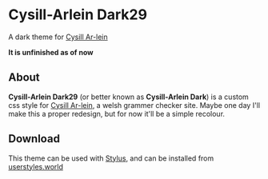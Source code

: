 # Cysill-Arlein Dark29
A dark theme for [Cysill Ar-lein](https://www.cysgliad.com/cysill/arlein/)

**It is unfinished as of now**

## About
**Cysill-Arlein Dark29** (or better known as **Cysill-Arlein Dark**) is a custom css style for [Cysill Ar-lein](https://www.cysgliad.com/cysill/arlein/), a welsh grammer checker site. Maybe one day I'll make this a proper redesign, but for now it'll be a simple recolour. 

## Download
This theme can be used with [Stylus](https://github.com/openstyles/stylus), and can be installed from [userstyles.world](https://userstyles.world)
